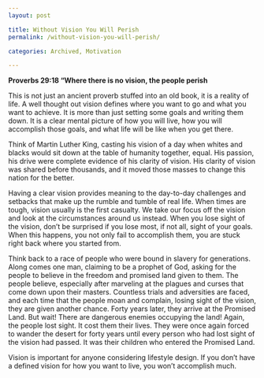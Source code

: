 ```yaml
---
layout: post

title: Without Vision You Will Perish
permalink: /without-vision-you-will-perish/

categories: Archived, Motivation

---
```


**Proverbs 29:18 &#8220;Where there is no vision, the people perish**

This is not just an ancient proverb stuffed into an old book, it is a reality of life. A well thought out vision defines where you want to go and what you want to achieve. It is more than just setting some goals and writing them down. It is a clear mental picture of how you will live, how you will accomplish those goals, and what life will be like when you get there.

Think of Martin Luther King, casting his vision of a day when whites and blacks would sit down at the table of humanity together, equal. His passion, his drive were complete evidence of his clarity of vision. His clarity of vision was shared before thousands, and it moved those masses to change this nation for the better.

Having a clear vision provides meaning to the day-to-day challenges and setbacks that make up the rumble and tumble of real life. When times are tough, vision usually is the first casualty. We take our focus off the vision and look at the circumstances around us instead. When you lose sight of the vision, don&#8217;t be surprised if you lose most, if not all, sight of your goals. When this happens, you not only fail to accomplish them, you are stuck right back where you started from.

Think back to a race of people who were bound in slavery for generations. Along comes one man, claiming to be a prophet of God, asking for the people to believe in the freedom and promised land given to them. The people believe, especially after marveling at the plagues and curses that come down upon their masters. Countless trials and adversities are faced, and each time that the people moan and complain, losing sight of the vision, they are given another chance. Forty years later, they arrive at the Promised Land. But wait! There are dangerous enemies occupying the land! Again, the people lost sight. It cost them their lives. They were once again forced to wander the desert for forty years until every person who had lost sight of the vision had passed. It was their children who entered the Promised Land.

Vision is important for anyone considering lifestyle design. If you don&#8217;t have a defined vision for how you want to live, you won&#8217;t accomplish much.